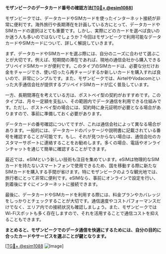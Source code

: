 **モザンビークのデータカード番号の確認方法[[TG💪+ @esim1088](https://t.me/s/esim1088)]**

モザンビークでは、データカードやSIMカードを使ったインターネット接続が非常に便利です。海外旅行や長期滞在を計画している方にとって、データカードやSIMカードの選択はとても重要です。しかし、実際にどのカードを選べば良いのか迷う人も多いのではないでしょうか？今回はモザンビークで利用可能なデータカードやSIMカードについて、詳しく解説していきます。

まず、データカードやSIMカードを選ぶ際には、自分のニーズに合わせて選ぶことが大切です。例えば、短期間の滞在であれば、現地の通信会社から購入できるプリペイドSIMカードが便利です。このタイプのSIMカードは、必要な分だけお金をチャージでき、使い切ったら再チャージするか新しいカードを購入すれば良いので、非常にシンプルです。また、モザンビークでは、AirtelやVodacomといった大手通信会社が提供するプリペイドSIMカードが広く普及しています。

一方、長期間滞在を考えている方は、ポストペイ型の契約がおすすめです。このタイプは、月々一定額を支払い、その範囲内でデータ通信を利用できる仕組みです。ただし、ポストペイ型の場合には、契約時に身元証明が必要となる場合がありますので、事前に準備しておく必要があります。

データカードの番号確認についてですが、これは通信会社によって異なる場合があります。一般的には、データカードのパッケージや説明書に記載されている番号を確認することが可能です。もし、それが見つからない場合は、通信会社のカスタマーサポートに連絡することをお勧めします。多くの場合、電話やオンラインチャットを通じて簡単に確認することができます。

最近では、eSIMという新しい技術も注目を集めています。eSIMは物理的なSIMカードを持たないスマートフォンで使用できるため、国を移動する際に新たなSIMカードを購入する手間が省けます。特にモザンビークのような観光地では、旅行者にとって非常に便利です。eSIMなら、事前にオンラインで設定を行い、到着後にすぐにインターネットに接続できます。

最後に、データカードやSIMカードを利用する際には、料金プランやカバレッジをしっかりとチェックすることが大切です。通信速度やコストパフォーマンスだけでなく、エリア内での接続状況も確認しましょう。また、モザンビークではWi-Fiスポットも多く存在しますので、それを活用することで通信コストを抑えることもできます。

**まとめると、モザンビークでのデータ通信を快適にするためには、自分の目的に合ったカードやサービスを選ぶことが鍵となります。**

[[TG💪+ @esim1088](https://t.me/s/esim1088) ![Image](https://i.postimg.cc/Y0z9fWf4/image.png)]
